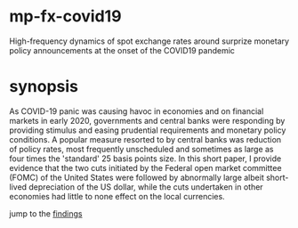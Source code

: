 # mp-fx-covid19
High-frequency dynamics of spot exchange rates around surprize monetary policy announcements at the onset of the COVID19 pandemic

# synopsis
As COVID-19 panic was causing havoc in economies and on financial markets in early 2020, governments and central banks were responding by providing stimulus and easing prudential requirements and monetary policy conditions. A popular measure resorted to by central banks was reduction of policy rates, most frequently unscheduled and sometimes as large as four times the 'standard' 25 basis points size. In this short paper, I provide evidence that the two cuts initiated by the Federal open market committee (FOMC) of the United States were followed by abnormally large albeit short-lived depreciation of the US dollar, while the cuts undertaken in other economies had little to none effect on the local currencies.

jump to the [findings](./mp-fx-covid19.ipynb)
